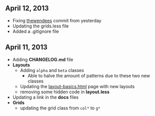 ## April 12, 2013

- Fixing [thewendees](https://github.com/thewendee) commit from yesterday
- Updating the grids.less file
- Added a .gitignore file 

## April 11, 2013

- Adding **CHANGELOG.md** file
- **Layouts**
	- Adding `alpha` and `beta` classes
		- Able to halve the amount of patterns due to these two new classes
	- Updating the [layout-basics.html](https://github.com/wylie/DNA/blob/master/docs/layouts-basic.html) page with new layouts
	- removing some hidden code in **layout.less**
- Updating a link in the **docs** files
- **Grids**
	- updating the grid class from `col*` to `g*`